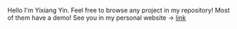 Hello I'm Yixiang Yin.
Feel free to browse any project in my repository! Most of them have a demo!
See you in my personal website -> [link](https://yixiangyin.github.io/)
<!---
yixiangyin/yixiangyin is a ✨ special ✨ repository because its `README.md` (this file) appears on your GitHub profile.
You can click the Preview link to take a look at your changes.
--->
